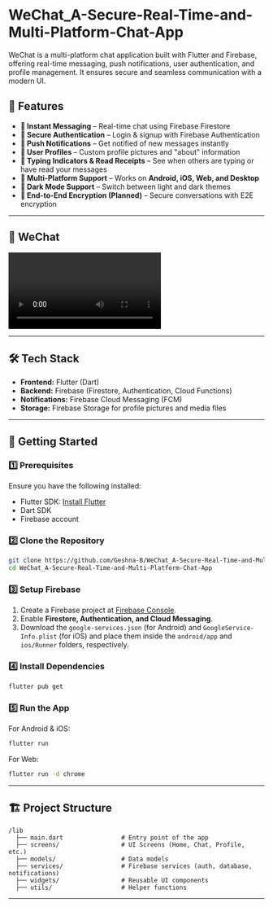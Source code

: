 # **WeChat_A-Secure-Real-Time-and-Multi-Platform-Chat-App**
WeChat is a multi-platform chat application built with Flutter and Firebase, offering real-time messaging, push notifications, user authentication, and profile management. It ensures secure and seamless communication with a modern UI.

## 🚀 **Features**  
- **🔹 Instant Messaging** – Real-time chat using Firebase Firestore  
- **🔹 Secure Authentication** – Login & signup with Firebase Authentication  
- **🔹 Push Notifications** – Get notified of new messages instantly  
- **🔹 User Profiles** – Custom profile pictures and "about" information  
- **🔹 Typing Indicators & Read Receipts** – See when others are typing or have read your messages  
- **🔹 Multi-Platform Support** – Works on **Android, iOS, Web, and Desktop**  
- **🔹 Dark Mode Support** – Switch between light and dark themes  
- **🔹 End-to-End Encryption (Planned)** – Secure conversations with E2E encryption  

---

## 📸 **WeChat**  
![Chat Interface](asset/VIDEO.mp4) 

---

## 🛠 **Tech Stack**  
- **Frontend:** Flutter (Dart)  
- **Backend:** Firebase (Firestore, Authentication, Cloud Functions)  
- **Notifications:** Firebase Cloud Messaging (FCM)  
- **Storage:** Firebase Storage for profile pictures and media files  

---

## 🎯 **Getting Started**  

### **1️⃣ Prerequisites**  
Ensure you have the following installed:  
- Flutter SDK: [Install Flutter](https://flutter.dev/docs/get-started/install)  
- Dart SDK  
- Firebase account  

### **2️⃣ Clone the Repository**  
```bash
git clone https://github.com/Geshna-B/WeChat_A-Secure-Real-Time-and-Multi-Platform-Chat-App.git
cd WeChat_A-Secure-Real-Time-and-Multi-Platform-Chat-App
```

### **3️⃣ Setup Firebase**  
1. Create a Firebase project at [Firebase Console](https://console.firebase.google.com/).  
2. Enable **Firestore, Authentication, and Cloud Messaging**.  
3. Download the `google-services.json` (for Android) and `GoogleService-Info.plist` (for iOS) and place them inside the `android/app` and `ios/Runner` folders, respectively.  

### **4️⃣ Install Dependencies**  
```bash
flutter pub get
```

### **5️⃣ Run the App**  
For Android & iOS:  
```bash
flutter run
```
For Web:  
```bash
flutter run -d chrome
```

---

## 🏗 **Project Structure**  
```
/lib
  ├── main.dart                # Entry point of the app
  ├── screens/                 # UI Screens (Home, Chat, Profile, etc.)
  ├── models/                  # Data models
  ├── services/                # Firebase services (auth, database, notifications)
  ├── widgets/                 # Reusable UI components
  ├── utils/                   # Helper functions
```

---
